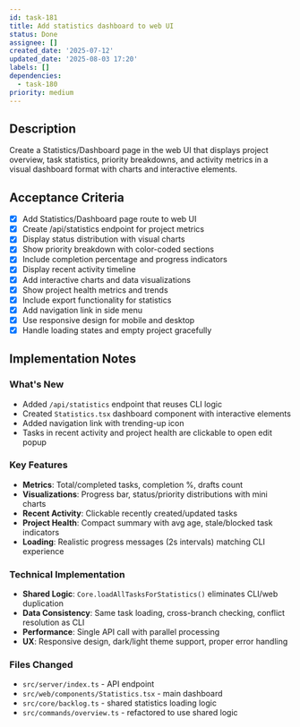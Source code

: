 ```yaml
---
id: task-181
title: Add statistics dashboard to web UI
status: Done
assignee: []
created_date: '2025-07-12'
updated_date: '2025-08-03 17:20'
labels: []
dependencies:
  - task-180
priority: medium
---
```


## Description

Create a Statistics/Dashboard page in the web UI that displays project overview, task statistics, priority breakdowns, and activity metrics in a visual dashboard format with charts and interactive elements.

## Acceptance Criteria

- [x] Add Statistics/Dashboard page route to web UI
- [x] Create /api/statistics endpoint for project metrics
- [x] Display status distribution with visual charts
- [x] Show priority breakdown with color-coded sections
- [x] Include completion percentage and progress indicators
- [x] Display recent activity timeline
- [x] Add interactive charts and data visualizations
- [x] Show project health metrics and trends
- [x] Include export functionality for statistics
- [x] Add navigation link in side menu
- [x] Use responsive design for mobile and desktop
- [x] Handle loading states and empty project gracefully

## Implementation Notes

### What's New
- Added `/api/statistics` endpoint that reuses CLI logic
- Created `Statistics.tsx` dashboard component with interactive elements
- Added navigation link with trending-up icon
- Tasks in recent activity and project health are clickable to open edit popup

### Key Features
- **Metrics**: Total/completed tasks, completion %, drafts count
- **Visualizations**: Progress bar, status/priority distributions with mini charts
- **Recent Activity**: Clickable recently created/updated tasks
- **Project Health**: Compact summary with avg age, stale/blocked task indicators
- **Loading**: Realistic progress messages (2s intervals) matching CLI experience

### Technical Implementation
- **Shared Logic**: `Core.loadAllTasksForStatistics()` eliminates CLI/web duplication
- **Data Consistency**: Same task loading, cross-branch checking, conflict resolution as CLI
- **Performance**: Single API call with parallel processing
- **UX**: Responsive design, dark/light theme support, proper error handling

### Files Changed
- `src/server/index.ts` - API endpoint
- `src/web/components/Statistics.tsx` - main dashboard
- `src/core/backlog.ts` - shared statistics loading logic
- `src/commands/overview.ts` - refactored to use shared logic
